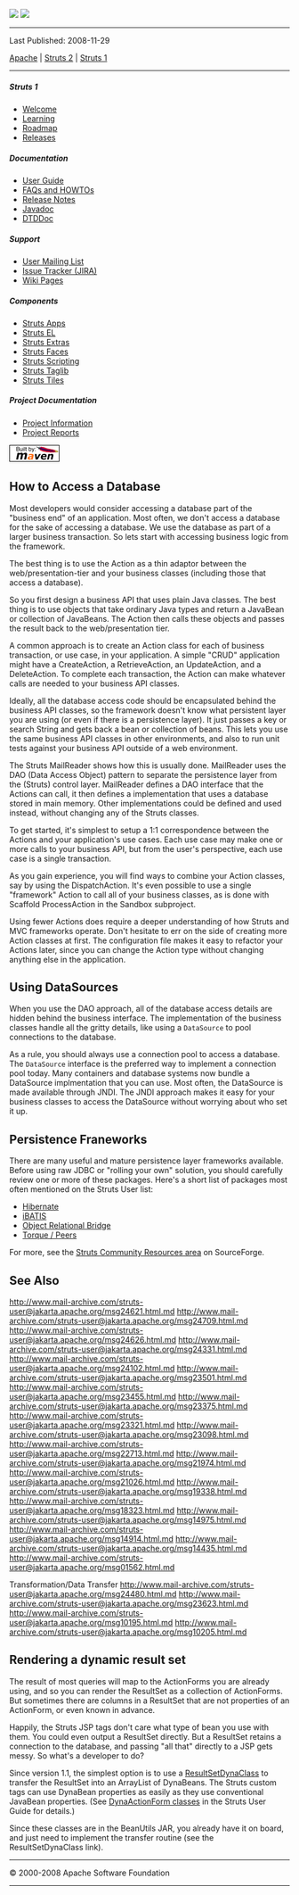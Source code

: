 <span id="bannerLeft">[![](http://www.apache.org/images/asf-logo.gif)](http://www.apache.org/)</span> <span id="bannerRight">[![](../images/struts.gif)]()</span>

------------------------------------------------------------------------

Last Published: 2008-11-29

[Apache](http://www.apache.org/) | [Struts 2](../2.x/) | [Struts 1](../1.x/)

------------------------------------------------------------------------

##### Struts 1

-   [Welcome](../index.html.md)
-   [Learning](../learning.html.md)
-   [Roadmap](../roadmap.html.md)
-   [Releases](../downloads.html.md)

##### Documentation

-   [User Guide](../userGuide/index.html.md)
-   [FAQs and HOWTOs](../faqs/index.html.md)
-   [Release Notes](../userGuide/release-notes.html.md)
-   [Javadoc](../apidocs/index.html.md)
-   [DTDDoc](../dtddoc/index.html.md)

##### Support

-   [User Mailing List](../mail.html.md)
-   [Issue Tracker (JIRA)](http://issues.apache.org/struts/)
-   [Wiki Pages](http://wiki.apache.org/struts/)

##### Components

-   [Struts Apps](../struts-apps/index.html.md)
-   [Struts EL](../struts-el/index.html.md)
-   [Struts Extras](../struts-extras/index.html.md)
-   [Struts Faces](../struts-faces/index.html.md)
-   [Struts Scripting](../struts-scripting/index.html.md)
-   [Struts Taglib](../struts-taglib/index.html.md)
-   [Struts Tiles](../struts-tiles/index.html.md)

##### Project Documentation

-   [Project Information](../project-info.html.md)
-   [Project Reports](../project-reports.html.md)

[![Built by Maven](../images/logos/maven-feather.png)](http://maven.apache.org/ "Built by Maven")

<span id="How_to_Access_a_Database"></span>How to Access a Database
-------------------------------------------------------------------

Most developers would consider accessing a database part of the "business end" of an application. Most often, we don't access a database for the sake of accessing a database. We use the database as part of a larger business transaction. So lets start with accessing business logic from the framework.

The best thing is to use the Action as a thin adaptor between the web/presentation-tier and your business classes (including those that access a database).

So you first design a business API that uses plain Java classes. The best thing is to use objects that take ordinary Java types and return a JavaBean or collection of JavaBeans. The Action then calls these objects and passes the result back to the web/presentation tier.

A common approach is to create an Action class for each of business transaction, or use case, in your application. A simple "CRUD" application might have a CreateAction, a RetrieveAction, an UpdateAction, and a DeleteAction. To complete each transaction, the Action can make whatever calls are needed to your business API classes.

Ideally, all the database access code should be encapsulated behind the business API classes, so the framework doesn't know what persistent layer you are using (or even if there is a persistence layer). It just passes a key or search String and gets back a bean or collection of beans. This lets you use the same business API classes in other environments, and also to run unit tests against your business API outside of a web environment.

The Struts MailReader shows how this is usually done. MailReader uses the DAO (Data Access Object) pattern to separate the persistence layer from the (Struts) control layer. MailReader defines a DAO interface that the Actions can call, it then defines a implementation that uses a database stored in main memory. Other implementations could be defined and used instead, without changing any of the Struts classes.

To get started, it's simplest to setup a 1:1 correspondence between the Actions and your application's use cases. Each use case may make one or more calls to your business API, but from the user's perspective, each use case is a single transaction.

As you gain experience, you will find ways to combine your Action classes, say by using the DispatchAction. It's even possible to use a single "framework" Action to call all of your business classes, as is done with Scaffold ProcessAction in the Sandbox subproject.

Using fewer Actions does require a deeper understanding of how Struts and MVC frameworks operate. Don't hesitate to err on the side of creating more Action classes at first. The configuration file makes it easy to refactor your Actions later, since you can change the Action type without changing anything else in the application.

<span id="Using_DataSources"></span>Using DataSources
-----------------------------------------------------

When you use the DAO approach, all of the database access details are hidden behind the business interface. The implementation of the business classes handle all the gritty details, like using a `DataSource` to pool connections to the database.

As a rule, you should always use a connection pool to access a database. The `DataSource` interface is the preferred way to implement a connection pool today. Many containers and database systems now bundle a DataSource implmentation that you can use. Most often, the DataSource is made available through JNDI. The JNDI approach makes it easy for your business classes to access the DataSource without worrying about who set it up.

<span id="Persistence_Franeworks"></span>Persistence Franeworks
---------------------------------------------------------------

There are many useful and mature persistence layer frameworks available. Before using raw JDBC or "rolling your own" solution, you should carefully review one or more of these packages. Here's a short list of packages most often mentioned on the Struts User list:

-   [Hibernate](http://www.hibernate.org/)
-   [iBATIS](http://sourceforge.net/projects/ibatisdb)
-   [Object Relational Bridge](http://db.apache.org/ojb/)
-   [Torque / Peers](http://db.apache.org/torque/index.html.md)

For more, see the [Struts Community Resources area](http://struts.sourceforge.net/community/models.html.md) on SourceForge.

<span id="See_Also"></span>See Also
-----------------------------------

<http://www.mail-archive.com/struts-user@jakarta.apache.org/msg24621.html.md>
 <http://www.mail-archive.com/struts-user@jakarta.apache.org/msg24709.html.md>
 <http://www.mail-archive.com/struts-user@jakarta.apache.org/msg24626.html.md>
 <http://www.mail-archive.com/struts-user@jakarta.apache.org/msg24331.html.md>
 <http://www.mail-archive.com/struts-user@jakarta.apache.org/msg24102.html.md>
 <http://www.mail-archive.com/struts-user@jakarta.apache.org/msg23501.html.md>
 <http://www.mail-archive.com/struts-user@jakarta.apache.org/msg23455.html.md>
 <http://www.mail-archive.com/struts-user@jakarta.apache.org/msg23375.html.md>
 <http://www.mail-archive.com/struts-user@jakarta.apache.org/msg23321.html.md>
 <http://www.mail-archive.com/struts-user@jakarta.apache.org/msg23098.html.md>
 <http://www.mail-archive.com/struts-user@jakarta.apache.org/msg22713.html.md>
 <http://www.mail-archive.com/struts-user@jakarta.apache.org/msg21974.html.md>
 <http://www.mail-archive.com/struts-user@jakarta.apache.org/msg21026.html.md>
 <http://www.mail-archive.com/struts-user@jakarta.apache.org/msg19338.html.md>
 <http://www.mail-archive.com/struts-user@jakarta.apache.org/msg18323.html.md>
 <http://www.mail-archive.com/struts-user@jakarta.apache.org/msg14975.html.md>
 <http://www.mail-archive.com/struts-user@jakarta.apache.org/msg14914.html.md>
 <http://www.mail-archive.com/struts-user@jakarta.apache.org/msg14435.html.md>
 <http://www.mail-archive.com/struts-user@jakarta.apache.org/msg01562.html.md>

Transformation/Data Transfer
 <http://www.mail-archive.com/struts-user@jakarta.apache.org/msg24480.html.md>
 <http://www.mail-archive.com/struts-user@jakarta.apache.org/msg23623.html.md>
 <http://www.mail-archive.com/struts-user@jakarta.apache.org/msg10195.html.md>
 <http://www.mail-archive.com/struts-user@jakarta.apache.org/msg10205.html.md>

<span id="Rendering_a_dynamic_result_set"></span>Rendering a dynamic result set
-------------------------------------------------------------------------------

The result of most queries will map to the ActionForms you are already using, and so you can render the ResultSet as a collection of ActionForms. But sometimes there are columns in a ResultSet that are not properties of an ActionForm, or even known in advance.

Happily, the Struts JSP tags don't care what type of bean you use with them. You could even output a ResultSet directly. But a ResultSet retains a connection to the database, and passing "all that" directly to a JSP gets messy. So what's a developer to do?

Since version 1.1, the simplest option is to use a [ResultSetDynaClass](http://commons.apache.org/beanutils/api/org/apache/commons/beanutils/ResultSetDynaClass.html.md) to transfer the ResultSet into an ArrayList of DynaBeans. The Struts custom tags can use DynaBean properties as easily as they use conventional JavaBean properties. (See [DynaActionForm classes](../userGuide/building_controller.html#dyna_action_form_classes) in the Struts User Guide for details.)

Since these classes are in the BeanUtils JAR, you already have it on board, and just need to implement the transfer routine (see the ResultSetDynaClass link).

------------------------------------------------------------------------

© 2000-2008 Apache Software Foundation

------------------------------------------------------------------------


